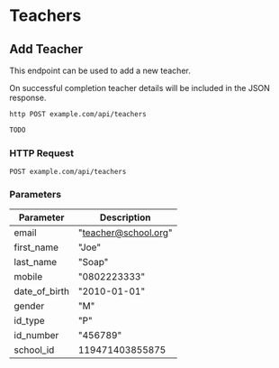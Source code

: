 # Teachers

## Add Teacher
This endpoint can be used to add a new teacher.

On successful completion teacher details will be included in the JSON response.
 
```shell
http POST example.com/api/teachers
```

```javascript
TODO
```

### HTTP Request

`POST example.com/api/teachers`

### Parameters

Parameter | Description
--------- | -----------
email | "teacher@school.org"
first_name | "Joe"
last_name | "Soap"
mobile | "0802223333"
date_of_birth | "2010-01-01"
gender | "M"
id_type | "P"
id_number | "456789"
school_id | 119471403855875
